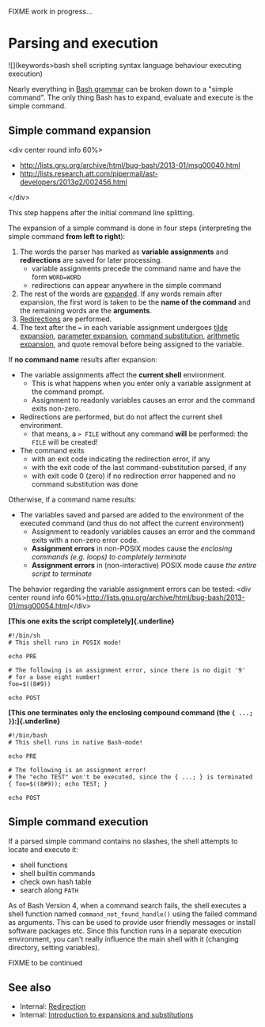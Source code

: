 FIXME work in progress\...

# Parsing and execution

![](keywords>bash shell scripting syntax language behaviour executing execution)

Nearly everything in [Bash grammar](../../syntax/basicgrammar.md) can be broken
down to a \"simple command\". The only thing Bash has to expand,
evaluate and execute is the simple command.

## Simple command expansion

\<div center round info 60%\>

-   <http://lists.gnu.org/archive/html/bug-bash/2013-01/msg00040.html>
-   <http://lists.research.att.com/pipermail/ast-developers/2013q2/002456.html>

\</div\>

This step happens after the initial command line splitting.

The expansion of a simple command is done in four steps (interpreting
the simple command **from left to right**):

1.  The words the parser has marked as **variable assignments** and
    **redirections** are saved for later processing.
    -   variable assignments precede the command name and have the form
        `WORD=WORD`
    -   redirections can appear anywhere in the simple command
2.  The rest of the words are [expanded](../../syntax/expansion/intro.md). If
    any words remain after expansion, the first word is taken to be the
    **name of the command** and the remaining words are the
    **arguments**.
3.  [Redirections](../../syntax/redirection.md) are performed.
4.  The text after the `=` in each variable assignment undergoes [tilde
    expansion](../../syntax/expansion/tilde.md), [parameter
    expansion](../../syntax/pe.md), [command
    substitution](../../syntax/expansion/cmdsubst.md), [arithmetic
    expansion](../../syntax/expansion/arith.md), and quote removal before being
    assigned to the variable.

If **no command name** results after expansion:

-   The variable assignments affect the **current shell** environment.
    -   This is what happens when you enter only a variable assignment
        at the command prompt.
    -   Assignment to readonly variables causes an error and the command
        exits non-zero.
-   Redirections are performed, but do not affect the current shell
    environment.
    -   that means, a `> FILE` without any command **will** be
        performed: the `FILE` will be created!
-   The command exits
    -   with an exit code indicating the redirection error, if any
    -   with the exit code of the last command-substitution parsed, if
        any
    -   with exit code 0 (zero) if no redirection error happened and no
        command substitution was done

Otherwise, if a command name results:

-   The variables saved and parsed are added to the environment of the
    executed command (and thus do not affect the current environment)
    -   Assignment to readonly variables causes an error and the command
        exits with a non-zero error code.
    -   **Assignment errors** in non-POSIX modes cause the *enclosing
        commands (e.g. loops) to completely terminate*
    -   **Assignment errors** in (non-interactive) POSIX mode cause *the
        entire script to terminate*

The behavior regarding the variable assignment errors can be tested:
\<div center round info
60%\><http://lists.gnu.org/archive/html/bug-bash/2013-01/msg00054.html>\</div\>

**[This one exits the script completely]{.underline}**

    #!/bin/sh
    # This shell runs in POSIX mode!

    echo PRE

    # The following is an assignment error, since there is no digit '9'
    # for a base eight number!
    foo=$((8#9))

    echo POST

**[This one terminates only the enclosing compound command (the
`{ ...; }`):]{.underline}**

    #!/bin/bash
    # This shell runs in native Bash-mode!

    echo PRE

    # The following is an assignment error!
    # The "echo TEST" won't be executed, since the { ...; } is terminated
    { foo=$((8#9)); echo TEST; }

    echo POST

## Simple command execution

If a parsed simple command contains no slashes, the shell attempts to
locate and execute it:

-   shell functions
-   shell builtin commands
-   check own hash table
-   search along `PATH`

As of Bash Version 4, when a command search fails, the shell executes a
shell function named `command_not_found_handle()` using the failed
command as arguments. This can be used to provide user friendly messages
or install software packages etc. Since this function runs in a separate
execution environment, you can\'t really influence the main shell with
it (changing directory, setting variables).

FIXME to be continued

## See also

-   Internal: [Redirection](../../syntax/redirection.md)
-   Internal: [Introduction to expansions and
    substitutions](../../syntax/expansion/intro.md)
